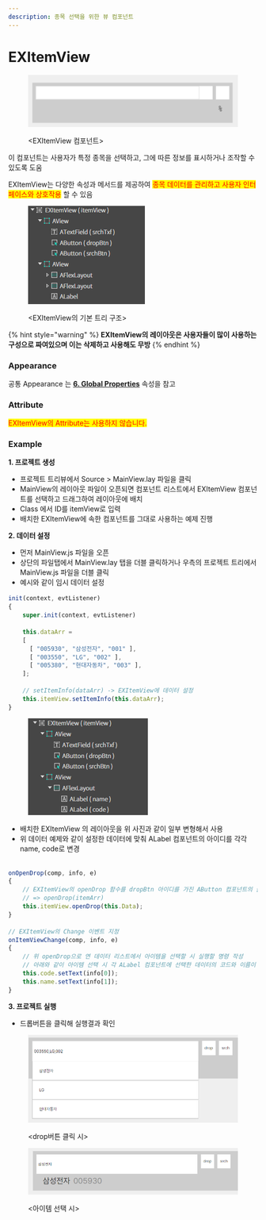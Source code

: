 ```yaml
---
description: 종목 선택을 위한 뷰 컴포넌트
---
```


# EXItemView

<figure><img src="../../.gitbook/assets/image (90).png" alt=""><figcaption><p>&#x3C;EXItemView 컴포넌트></p></figcaption></figure>

이 컴포넌트는 사용자가 특정 종목을 선택하고, 그에 따른 정보를 표시하거나 조작할 수 있도록 도움

&#x20;EXItemView는 다양한 속성과 메서드를 제공하여 <mark style="color:red;">종목 데이터를 관리하고 사용자 인터페이스와 상호작용</mark> 할 수 있음

<figure><img src="../../.gitbook/assets/image (91).png" alt=""><figcaption><p>&#x3C;EXItemView의 기본 트리 구조></p></figcaption></figure>

{% hint style="warning" %}
**EXItemView의 레이아웃은 사용자들이 많이 사용하는 구성으로 짜여있으며 이는 삭제하고 사용해도 무방**
{% endhint %}

### Appearance

공통 Appearance 는 [**6. Global Properties**](<../../Guide for SpiderGen/06  SpiderGen Editor/04  Properties Pane/02 Appearence.md>) 속성을 참고

### Attribute

<mark style="color:red;">EXItemView의 Attribute는 사용하지 않습니다.</mark>



### Example

**1. 프로젝트 생성**

* 프로젝트 트리뷰에서 Source > MainView.lay 파일을 클릭
* MainView의 레이아웃 파일이 오픈되면 컴포넌트 리스트에서 EXItemView 컴포넌트를 선택하고 드래그하여 레이아웃에 배치
* Class 에서 ID를 itemView로 입력
* 배치한 EXItemView에 속한 컴포넌트를 그대로 사용하는 예제 진행



**2. 데이터 설정**

* 먼저 MainView.js 파일을 오픈
* 상단의 파일탭에서 MainView.lay 탭을 더블 클릭하거나 우측의 프로젝트 트리에서 MainView.js 파일을 더블 클릭
* 예시와 같이 임시 데이터 설정

```javascript
init(context, evtListener)
{
    super.init(context, evtListener)  

    this.dataArr = 
    [
      [ "005930", "삼성전자", "001" ], 
      [ "003550", "LG", "002" ], 
      [ "005380", "현대자동차", "003" ],
    ];
  
    // setItemInfo(dataArr) -> EXItemView에 데이터 설정
    this.itemView.setItemInfo(this.dataArr);            
}
```

<figure><img src="../../.gitbook/assets/image (92).png" alt=""><figcaption></figcaption></figure>

* 배치한 EXItemView 의 레이아웃을 위 사진과 같이 일부 변형해서 사용
* 위 데이터 예제와 같이 설정한 데이터에 맞춰 ALabel 컴포넌트의 아이디를 각각 name, code로 변경



```javascript

onOpenDrop(comp, info, e)
{
    // EXItemView의 openDrop 함수를 dropBtn 아이디를 가진 AButton 컴포넌트의 클릭이벤트에 설정
    // => openDrop(itemArr)
    this.itemView.openDrop(this.Data);
}

// EXItemView의 Change 이벤트 지정
onItemViewChange(comp, info, e)
{
    // 위 openDrop으로 연 데이터 리스트에서 아이템을 선택할 시 실행할 명령 작성
    // 아래와 같이 아이템 선택 시 각 ALabel 컴포넌트에 선택한 데이터의 코드와 이름이 들어가게함
    this.code.setText(info[0]);
    this.name.setText(info[1]);
}
```



**3. 프로젝트 실행**

* 드롭버튼을 클릭해 실행결과 확인

<figure><img src="../../.gitbook/assets/image (93).png" alt=""><figcaption><p>&#x3C;drop버튼 클릭 시></p></figcaption></figure>



<figure><img src="../../.gitbook/assets/image (94).png" alt=""><figcaption><p>&#x3C;아이템 선택 시></p></figcaption></figure>

